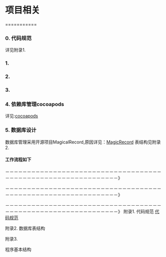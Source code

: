 # 项目相关
===========


### 0. 代码规范
详见附录1.

### 1. 

### 2. 

### 3. 

### 4. 依赖库管理cocoapods
详见:[cocoapods](http://cocoapods.org/)

### 5. 数据库设计
数据库管理采用开源项目MagicalRecord,原因详见：[MagicRecord](https://github.com/magicalpanda/MagicalRecord)
表结构见附录2.


#### 工作流程如下

－－－－－－－－－－－－－－－－－－－－－－－－－－－－－－－－－－－－－－－－－－－－－－－－－－－－－－－－－－－－－－》


        
－－－－－－－－－－－－－－－－－－－－－－－－－－－－－－－－－－－－－－－－－－－－－－－－－－－－－－－－－－－－－－》


－－－－－－－－－－－－－－－－－－－－－－－－－－－－－－－－－－－－－－－－－－－－－－－－－－－－－－－－－－－－－－》
附录1.
代码规范
         [代码规范](http://www.90159.com/2015/06/17/Objective-C%E7%BC%96%E7%A0%81%E8%A7%84%E8%8C%83%EF%BC%9A26%E4%B8%AA%E6%96%B9%E9%9D%A2%E8%A7%A3%E5%86%B3iOS%E5%BC%80%E5%8F%91%E9%97%AE%E9%A2%98/#rd)

附录2.
数据库表结构


附录3.

程序基本结构

    

